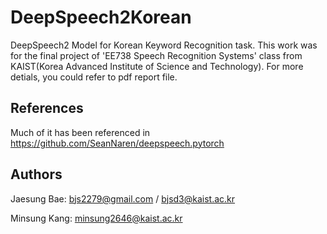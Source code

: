DeepSpeech2Korean
=====
DeepSpeech2 Model for Korean Keyword Recognition task. This work was for the final project of 'EE738 Speech Recognition Systems' class from KAIST(Korea Advanced Institute of Science and Technology). For more detials, you could refer to pdf report file.

References
---
Much of it has been referenced in https://github.com/SeanNaren/deepspeech.pytorch

Authors
---
Jaesung Bae: bjs2279@gmail.com / bjsd3@kaist.ac.kr

Minsung Kang: minsung2646@kaist.ac.kr




